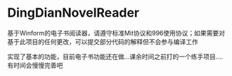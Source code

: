 # DingDianNovelReader
基于Winform的电子书阅读器，请遵守标准Mit协议和996使用协议；如果需要对基于此项目的任何更改，可以提交部分代码的解释但不会参与编译工作


实现了基本的功能，目前电子书功能还在做...课余时间之前打的一个练手项目....有时间会慢慢完善吧
